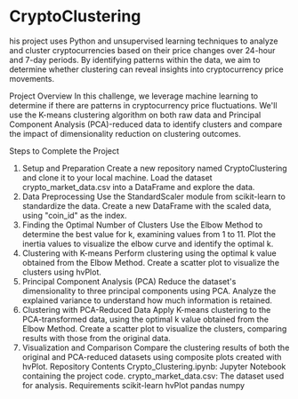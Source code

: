 # CryptoClustering

his project uses Python and unsupervised learning techniques to analyze and cluster cryptocurrencies based on their price changes over 24-hour and 7-day periods. By identifying patterns within the data, we aim to determine whether clustering can reveal insights into cryptocurrency price movements.

Project Overview
In this challenge, we leverage machine learning to determine if there are patterns in cryptocurrency price fluctuations. We'll use the K-means clustering algorithm on both raw data and Principal Component Analysis (PCA)-reduced data to identify clusters and compare the impact of dimensionality reduction on clustering outcomes.

Steps to Complete the Project
1. Setup and Preparation
Create a new repository named CryptoClustering and clone it to your local machine.
Load the dataset crypto_market_data.csv into a DataFrame and explore the data.
2. Data Preprocessing
Use the StandardScaler module from scikit-learn to standardize the data.
Create a new DataFrame with the scaled data, using "coin_id" as the index.
3. Finding the Optimal Number of Clusters
Use the Elbow Method to determine the best value for k, examining values from 1 to 11.
Plot the inertia values to visualize the elbow curve and identify the optimal k.
4. Clustering with K-means
Perform clustering using the optimal k value obtained from the Elbow Method.
Create a scatter plot to visualize the clusters using hvPlot.
5. Principal Component Analysis (PCA)
Reduce the dataset's dimensionality to three principal components using PCA.
Analyze the explained variance to understand how much information is retained.
6. Clustering with PCA-Reduced Data
Apply K-means clustering to the PCA-transformed data, using the optimal k value obtained from the Elbow Method.
Create a scatter plot to visualize the clusters, comparing results with those from the original data.
7. Visualization and Comparison
Compare the clustering results of both the original and PCA-reduced datasets using composite plots created with hvPlot.
Repository Contents
Crypto_Clustering.ipynb: Jupyter Notebook containing the project code.
crypto_market_data.csv: The dataset used for analysis.
Requirements
scikit-learn
hvPlot
pandas
numpy
